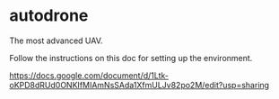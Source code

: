 # autodrone
The most advanced UAV.

Follow the instructions on this doc for setting up the environment.

https://docs.google.com/document/d/1Ltk-oKPD8dRUd0ONKIfMIAmNsSAda1XfmULJv82po2M/edit?usp=sharing
